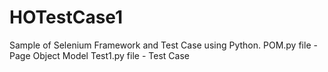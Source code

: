 # HOTestCase1
Sample of Selenium Framework and Test Case using Python. 
POM.py file - Page Object Model
Test1.py file - Test Case
